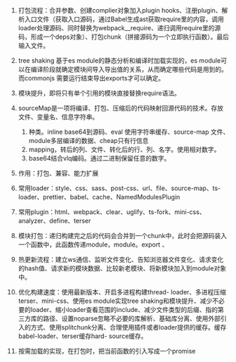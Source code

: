 1. 打包流程：合并参数、创建complier对象加入plugin hooks、注册plugin、解析入口文件（获取入口源码，通过Babel生成ast获取require里的内容，调用loader处理源码、同时替换为webpack__require、递归调用require里的源码，形成一个deps对象）、打包chunk（拼接源码为一个立即执行函数）。最后输入文件。

2. tree shaking 基于es module的静态分析和编译时加载实现的，es module可以在编译阶段就确定模块间导入导出值的关系，从而确定哪些代码是用到的。而commonjs 需要运行结束导出exports才可以确定。

3. 模块提升，即将只有单个引用的模块直接替换require语法。

4. sourceMap是一项将编译、打包、压缩后的代码映射回源代码的技术。存放文件、变量名、信息字符串。

   1. 种类。inline  base64到源码、eval 使用字符串缓存、source-map 文件、module多层编译的数据、cheap只有行信息
   2. mapping，转后的列、文件、转化后的行、列、名字。使用相对数字。
   3. base64结合vlq编码。通过二进制保留任意的数字。 

5. 作用：打包、兼容、能力扩展

6. 常用loader：style、css、sass、post-css、url、file、source-map、ts-loader、prettier、babel、cache、NamedModulesPlugin

7. 常用plugin：html、webpack、clear、uglify、ts-fork、mini-css、analyzer、define、terser

8. 模块打包：递归构建完之后的代码会合并到一个chunk中，此时会把源码装入一个函数中，此函数传递module，module。export 、

9. 热更新流程：建立ws通信、监听文件变化、告知浏览器文件变化、请求变化的hash值、请求新的模块数据、比较新老模块、将新模块加入到module对象中。

10. 优化构建速度：使用最新版本、开启多进程构建thread- loader、多进程压缩terser、mini-css、使用es module实现tree shaking和模块提升、减少不必要的loader、缩小loader查看范围的include、减少文件类型的后缀、指的第三方库的路径、设置noparse忽略不必要的库解析、基础库分离、使用外部引入的方式、使用splitchunk分离、合理使用插件或者loader提供的缓存。缓存babel-loader、terser缓存hard- source缓存。

10. 按需加载的实现，在打包时，把当前函数的引入写成一个promise 

    



